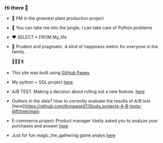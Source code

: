 ### Hi there 👋

- 🌱 PM in the greenest plant production project
- 🐍 You can take me into the jungle, I can take care of Python problems
- ❤️ SELECT * FROM My_life 
- 🔭 Prudent and pragmatic. A kind of happiness metric for everyone in the family.

  🌊🌊🌊🏄

- This site was built using [GitHub Pages](https://pages.github.com/).
- My python + SQL project [here](https://github.com/Annaword7/sql_project)
- A/B TEST. Making a decision about rolling out a new feature. [here](https://github.com/Annaword7/Study_projects-A-B-test/tree/main)
- Outliers in the data? How to correctly evaluate the results of A/B test [here](https://github.com/Annaword7/Study_projects-A-B-tests-diff/tree/main
- E-commerce project: Product manager Vasily asked you to analyze your purchases and answer [here](https://github.com/Annaword7/Study_projects-e-commerce)
- Just for fun magic_the_gathering game analys [here](https://github.com/Annaword7/magic_the_gathering)
